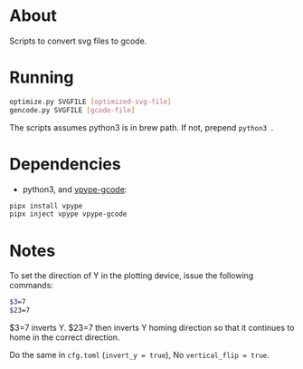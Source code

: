 # About

Scripts to convert svg files to gcode.

# Running

```sh
optimize.py SVGFILE [optimized-svg-file]
gencode.py SVGFILE [gcode-file]
```

The scripts assumes python3 is in brew path. If not, prepend `python3 `.

# Dependencies

* python3, and [vpype-gcode](https://github.com/plottertools/vpype-gcode/):

```sh
pipx install vpype
pipx inject vpype vpype-gcode
```

# Notes

To set the direction of Y in the plotting device, issue the following commands:
```sh
$3=7
$23=7
```

$3=7 inverts Y. $23=7 then inverts Y homing direction so that it continues to home in the correct direction.

Do the same in `cfg.toml` (`invert_y = true`), No `vertical_flip = true`.